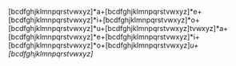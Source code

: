 [bcdfghjklmnpqrstvwxyz]*a+[bcdfghjklmnpqrstvwxyz]*e+[bcdfghjklmnpqrstvwxyz]*i+[bcdfghjklmnpqrstvwxyz]*o+[bcdfghjklmnpqrstvwxyz]*u+[bcdfghjklmnpqrstvwxyz]tvwxyz]*a+[bcdfghjklmnpqrstvwxyz]*e+[bcdfghjklmnpqrstvwxyz]*i+[bcdfghjklmnpqrstvwxyz]*o+[bcdfghjklmnpqrstvwxyz]*u+[bcdfghjklmnpqrstvwxyz]*


